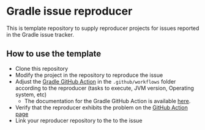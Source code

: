 # Gradle issue reproducer

This is template repository to supply reproducer projects for issues reported in the Gradle issue tracker.

## How to use the template

- Clone this repository
- Modify the project in the repository to reproduce the issue
- Adjust the [Gradle GitHub Action](.github/workflows/run-reproducer.yml) in the `.github/workflows` folder according to the reproducer (tasks to execute, JVM version, Operating system, etc)
  - The documentation for the Gradle GitHub Action is available [here](https://github.com/gradle/gradle-build-action).
- Verify that the reproducer exhibits the problem on the [GitHub Action page](https://github.com/gradle/gradle-issue-reproducer/actions)
- Link your reproducer repository to the to the issue